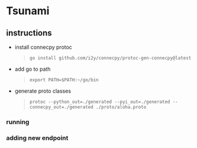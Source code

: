 # Tsunami

## instructions

* install connecpy protoc
    > `go install github.com/i2y/connecpy/protoc-gen-connecpy@latest`
* add go to path
    > `export PATH=$PATH:~/go/bin`
* generate proto classes
    > `protoc --python_out=./generated --pyi_out=./generated --connecpy_out=./generated ./proto/aloha.proto`

### running

### adding new endpoint
